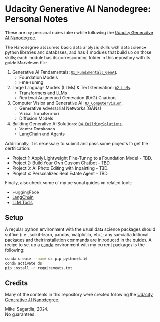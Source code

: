 # Udacity Generative AI Nanodegree: Personal Notes

These are my personal notes taken while following the [Udacity Generative AI Nanodegree](https://www.udacity.com/course/generative-ai--nd608).

The Nanodegree asssumes basic data analysis skills with data science python libraries and databases, and has 4 modules that build up on those skills; each module has its corresponding folder in this repository with its guide Markdown file:

1. Generative AI Fundamentals: [`01_Fundamentals_GenAI`](./01_Fundamentals_GenAI/README.md).
    - Foundation Models
    - Fine-Tuning
2. Large Language Models (LLMs) & Text Generation: [`02_LLMs`](./02_LLMs/README.md).
    - Transformers and LLMs
    - Retrieval Augmented Generation (RAG) Chatbots
3. Computer Vision and Generative AI: [`03_ComputerVision`](./03_ComputerVision/README.md).
    - Generative Adversarial Networks (GANs)
    - Vision Transformers
    - Diffusion Models
4. Building Generative AI Solutions: [`04_BuildingSolutions`](./04_BuildingSolutions/README.md).
    - Vector Databases
    - LangChain and Agents

Additionally, it is necessary to submit and pass some projects to get the certification:

- Project 1: Apply Lightweight Fine-Tuning to a Foundation Model - TBD.
- Project 2: Build Your Own Custom Chatbot - TBD.
- Project 3: AI Photo Editing with Inpainting - TBD.
- Project 4: Personalized Real Estate Agent - TBD.

Finally, also check some of my personal guides on related tools:

- [HuggingFace](https://github.com/mxagar/tool_guides/tree/master/hugging_face)
- [LangChain](https://github.com/mxagar/tool_guides/tree/master/langchain)
- [LLM Tools](https://github.com/mxagar/tool_guides/tree/master/llms)

<!--
Finally, check these additional related courses:
- [Udacity Course on Small Datasets and Synthetic Data](https://www.udacity.com/course/small-data--cd12528)
-->

## Setup

A regular python environment with the usual data science packages should suffice (i.e., scikit-learn, pandas, matplotlib, etc.); any special/additional packages and their installation commands are introduced in the guides. A recipe to set up a [conda](https://docs.conda.io/en/latest/) environment with my current packages is the following:

```bash
conda create --name ds pip python=3.10
conda activate ds
pip install -r requirements.txt
```

## Credits

Many of the contents in this repository were created following the [Udacity Generative AI Nanodegree](https://www.udacity.com/course/generative-ai--nd608).

Mikel Sagardia, 2024.  
No guarantees.
